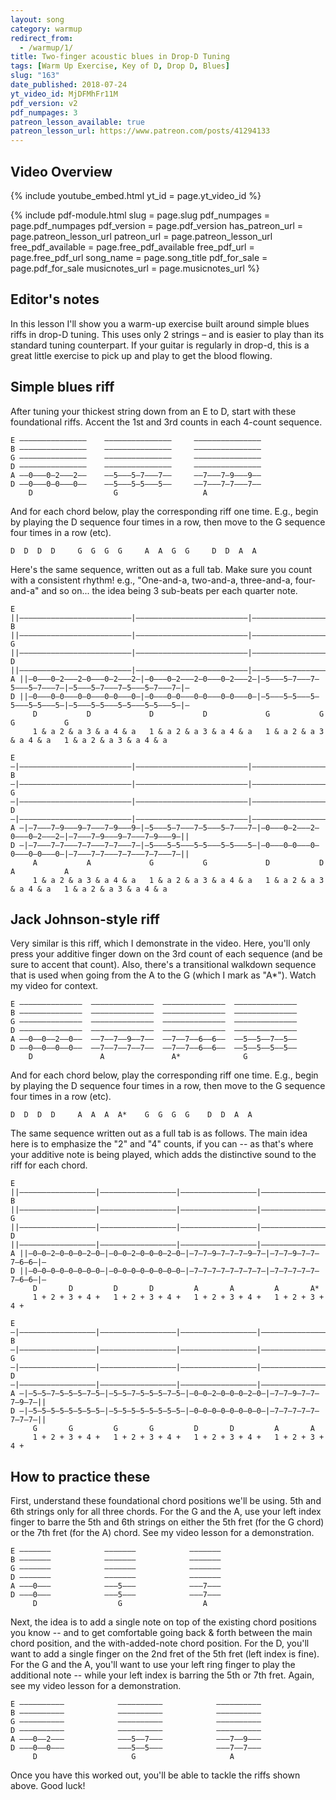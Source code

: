 ```yaml
---
layout: song
category: warmup
redirect_from:
  - /warmup/1/
title: Two-finger acoustic blues in Drop-D Tuning
tags: [Warm Up Exercise, Key of D, Drop D, Blues]
slug: "163"
date_published: 2018-07-24
yt_video_id: MjDFMhFr11M
pdf_version: v2
pdf_numpages: 3
patreon_lesson_available: true
patreon_lesson_url: https://www.patreon.com/posts/41294133
---
```


## Video Overview

{% include youtube_embed.html yt_id = page.yt_video_id %}

{% include pdf-module.html slug = page.slug pdf_numpages = page.pdf_numpages pdf_version = page.pdf_version has_patreon_url = page.patreon_lesson_url patreon_url = page.patreon_lesson_url free_pdf_available = page.free_pdf_available free_pdf_url = page.free_pdf_url song_name = page.song_title pdf_for_sale = page.pdf_for_sale musicnotes_url = page.musicnotes_url %}

## Editor's notes

In this lesson I'll show you a warm-up exercise built around simple blues riffs in drop-D tuning. This uses only 2 strings – and is easier to play than its standard tuning counterpart. If your guitar is regularly in drop-d, this is a great little exercise to pick up and play to get the blood flowing.

## Simple blues riff

After tuning your thickest string down from an E to D, start with these foundational riffs. Accent the 1st and 3rd counts in each 4-count sequence.

    E –––––––––––––––    –––––––––––––––     –––––––––––––––      
    B –––––––––––––––    –––––––––––––––     –––––––––––––––      
    G –––––––––––––––    –––––––––––––––     –––––––––––––––      
    D –––––––––––––––    –––––––––––––––     –––––––––––––––      
    A ––0–––0–2–––2––    ––5–––5–7–––7––     ––7–––7–9–––9––   
    D ––0–––0–0–––0––    ––5–––5–5–––5––     ––7–––7–7–––7––      
        D                  G                   A                

And for each chord below, play the corresponding riff one time. E.g., begin by playing the D sequence four times in a row, then move to the G sequence four times in a row (etc).

    D  D  D  D     G  G  G  G     A  A  G  G     D  D  A  A

Here's the same sequence, written out as a full tab. Make sure you count with a consistent rhythm! e.g., "One-and-a, two-and-a, three-and-a, four-and-a" and so on... the idea being 3 sub-beats per each quarter note.

    E ||–––––––––––––––––––––––––|–––––––––––––––––––––––––|–––––––––––––––––––––––––|–––––––––––––––––––––––––|–
    B ||–––––––––––––––––––––––––|–––––––––––––––––––––––––|–––––––––––––––––––––––––|–––––––––––––––––––––––––|–
    G ||–––––––––––––––––––––––––|–––––––––––––––––––––––––|–––––––––––––––––––––––––|–––––––––––––––––––––––––|–
    D ||–––––––––––––––––––––––––|–––––––––––––––––––––––––|–––––––––––––––––––––––––|–––––––––––––––––––––––––|–
    A ||–0–––0–2–––2–0–––0–2–––2–|–0–––0–2–––2–0–––0–2–––2–|–5–––5–7–––7–5–––5–7–––7–|–5–––5–7–––7–5–––5–7–––7–|–
    D ||–0–––0–0–––0–0–––0–0–––0–|–0–––0–0–––0–0–––0–0–––0–|–5–––5–5–––5–5–––5–5–––5–|–5–––5–5–––5–5–––5–5–––5–|–
         D           D             D           D             G           G             G           G
         1 & a 2 & a 3 & a 4 & a   1 & a 2 & a 3 & a 4 & a   1 & a 2 & a 3 & a 4 & a   1 & a 2 & a 3 & a 4 & a

    E –|–––––––––––––––––––––––––|–––––––––––––––––––––––––|–––––––––––––––––––––––––|–––––––––––––––––––––––––||
    B –|–––––––––––––––––––––––––|–––––––––––––––––––––––––|–––––––––––––––––––––––––|–––––––––––––––––––––––––||
    G –|–––––––––––––––––––––––––|–––––––––––––––––––––––––|–––––––––––––––––––––––––|–––––––––––––––––––––––––||
    D –|–––––––––––––––––––––––––|–––––––––––––––––––––––––|–––––––––––––––––––––––––|–––––––––––––––––––––––––||
    A –|–7–––7–9–––9–7–––7–9–––9–|–5–––5–7–––7–5–––5–7–––7–|–0–––0–2–––2–0–––0–2–––2–|–7–––7–9–––9–7–––7–9–––9–||
    D –|–7–––7–7–––7–7–––7–7–––7–|–5–––5–5–––5–5–––5–5–––5–|–0–––0–0–––0–0–––0–0–––0–|–7–––7–7–––7–7–––7–7–––7–||
         A           A             G           G             D           D             A           A
         1 & a 2 & a 3 & a 4 & a   1 & a 2 & a 3 & a 4 & a   1 & a 2 & a 3 & a 4 & a   1 & a 2 & a 3 & a 4 & a

## Jack Johnson-style riff

Very similar is this riff, which I demonstrate in the video. Here, you'll only press your additive finger down on the 3rd count of each sequence (and be sure to accent that count). Also, there's a transitional walkdown sequence that is used when going from the A to the G (which I mark as "A*"). Watch my video for context.

    E ––––––––––––––  ––––––––––––––  ––––––––––––––  ––––––––––––––          
    B ––––––––––––––  ––––––––––––––  ––––––––––––––  ––––––––––––––          
    G ––––––––––––––  ––––––––––––––  ––––––––––––––  ––––––––––––––          
    D ––––––––––––––  ––––––––––––––  ––––––––––––––  ––––––––––––––          
    A ––0––0––2––0––  ––7––7––9––7––  ––7––7––6––6––  ––5––5––7––5––       
    D ––0––0––0––0––  ––7––7––7––7––  ––7––7––6––6––  ––5––5––5––5––          
        D               A               A*              G             

And for each chord below, play the corresponding riff one time. E.g., begin by playing the D sequence four times in a row, then move to the G sequence four times in a row (etc).

    D  D  D  D     A  A  A  A*    G  G  G  G    D  D  A  A

The same sequence written out as a full tab is as follows. The main idea here is to emphasize the "2" and "4" counts, if you can -- as that's where your additive note is being played, which adds the distinctive sound to the riff for each chord.

    E ||–––––––––––––––––|–––––––––––––––––|–––––––––––––––––|–––––––––––––––––|–
    B ||–––––––––––––––––|–––––––––––––––––|–––––––––––––––––|–––––––––––––––––|–
    G ||–––––––––––––––––|–––––––––––––––––|–––––––––––––––––|–––––––––––––––––|–
    D ||–––––––––––––––––|–––––––––––––––––|–––––––––––––––––|–––––––––––––––––|–
    A ||–0–0–2–0–0–0–2–0–|–0–0–2–0–0–0–2–0–|–7–7–9–7–7–7–9–7–|–7–7–9–7–7–7–6–6–|–
    D ||–0–0–0–0–0–0–0–0–|–0–0–0–0–0–0–0–0–|–7–7–7–7–7–7–7–7–|–7–7–7–7–7–7–6–6–|–
         D       D         D       D         A       A         A       A*
         1 + 2 + 3 + 4 +   1 + 2 + 3 + 4 +   1 + 2 + 3 + 4 +   1 + 2 + 3 + 4 +   

    E –|–––––––––––––––––|–––––––––––––––––|–––––––––––––––––|–––––––––––––––––||
    B –|–––––––––––––––––|–––––––––––––––––|–––––––––––––––––|–––––––––––––––––||
    G –|–––––––––––––––––|–––––––––––––––––|–––––––––––––––––|–––––––––––––––––||
    D –|–––––––––––––––––|–––––––––––––––––|–––––––––––––––––|–––––––––––––––––||
    A –|–5–5–7–5–5–5–7–5–|–5–5–7–5–5–5–7–5–|–0–0–2–0–0–0–2–0–|–7–7–9–7–7–7–9–7–||
    D –|–5–5–5–5–5–5–5–5–|–5–5–5–5–5–5–5–5–|–0–0–0–0–0–0–0–0–|–7–7–7–7–7–7–7–7–||
         G       G         G       G         D       D         A       A
         1 + 2 + 3 + 4 +   1 + 2 + 3 + 4 +   1 + 2 + 3 + 4 +   1 + 2 + 3 + 4 +   




## How to practice these

First, understand these foundational chord positions we'll be using. 5th and 6th strings only for all three chords. For the G and the A, use your left index finger to barre the 5th and 6th strings on either the 5th fret (for the G chord) or the 7th fret (for the A) chord. See my video lesson for a demonstration.

    E –––––––            –––––––            –––––––
    B –––––––            –––––––            –––––––
    G –––––––            –––––––            –––––––
    D –––––––            –––––––            –––––––
    A –––0–––            –––5–––            –––7–––
    D –––0–––            –––5–––            –––7–––
         D                  G                  A

Next, the idea is to add a single note on top of the existing chord positions you know -- and to get comfortable going back & forth between the main chord position, and the with-added-note chord position. For the D, you'll want to add a single finger on the 2nd fret of the 5th fret (left index is fine). For the G and the A, you'll want to use your left ring finger to play the additional note -- while your left index is barring the 5th or 7th fret. Again, see my video lesson for a demonstration.

    E ––––––––––            ––––––––––            ––––––––––
    B ––––––––––            ––––––––––            ––––––––––
    G ––––––––––            ––––––––––            ––––––––––
    D ––––––––––            ––––––––––            ––––––––––
    A –––0––2–––            –––5––7–––            –––7––9–––
    D –––0––0–––            –––5––5–––            –––7––7–––
         D                     G                     A   

Once you have this worked out, you'll be able to tackle the riffs shown above. Good luck!
